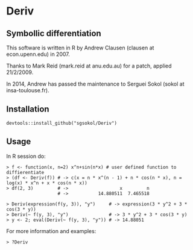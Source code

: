 Deriv
=====

Symbollic differentiation
-------------------------
This software is written in R by Andrew Clausen (clausen at econ.upenn.edu) in 2007.

Thanks to Mark Reid (mark.reid at anu.edu.au) for a patch, applied 21/2/2009.

In 2014, Andrew has passed the maintenance to Serguei Sokol (sokol at insa-toulouse.fr).

Installation
------------

    devtools::install_github("sgsokol/Deriv")

Usage
-----
In R session do:

    > f <- function(x, n=2) x^n+sin(n*x) # user defined function to diffierentiate
    > (df <- Deriv(f)) # -> c(x = n * x^(n - 1) + n * cos(n * x), n = log(x) * x^n + x * cos(n * x))
    > df(2, 3)         # ->                   x         n
                       # ->           14.880511  7.465518
    
    > Deriv(expression(f(y, 3)), "y")     # -> expression(3 * y^2 + 3 * cos(3 * y))
    > Deriv(~ f(y, 3), "y")               # -> 3 * y^2 + 3 * cos(3 * y)
    > y <- 2; eval(Deriv(~ f(y, 3), "y")) # -> 14.88051

For more information and examples:

    > ?Deriv
